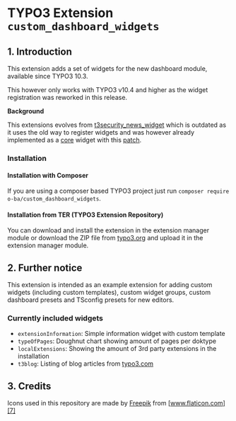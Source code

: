 # TYPO3 Extension ``custom_dashboard_widgets``

## 1. Introduction

This extension adds a set of widgets for the new dashboard module, available since TYPO3 10.3.

This however only works with TYPO3 v10.4 and higher as the widget registration was reworked in this release.

**Background**

This extensions evolves from [t3security_news_widget][1] which is outdated as it uses the old way to register widgets
and was however already implemented as a [core][2] widget with this [patch][3].

### Installation

#### Installation with Composer

If you are using a composer based TYPO3 project just run `composer require o-ba/custom_dashboard_widgets`.

#### Installation from TER (TYPO3 Extension Repository)

You can download and install the extension in the extension manager module or download the ZIP file from [typo3.org][4]
and upload it in the extension manager module.

## 2. Further notice

This extension is intended as an example extension for adding custom widgets (including custom templates), custom widget
groups, custom dashboard presets and TSconfig presets for new editors.

### Currently included widgets
- ``extensionInformation``: Simple information widget with custom template
- ``typeOfPages``: Doughnut chart showing amount of pages per doktype
- ``localExtensions``: Showing the amount of 3rd party extensions in the installation
- ``t3blog``: Listing of blog articles from [typo3.com][5]

## 3. Credits

Icons used in this repository are made by [Freepik][6] from [www.flaticon.com][7]

[1]: https://github.com/o-ba/t3security_news_widget
[2]: https://github.com/TYPO3/TYPO3.CMS
[3]: https://review.typo3.org/c/Packages/TYPO3.CMS/+/63397
[4]: https://extensions.typo3.org/extension/custom_dashboard_widgets
[5]: https://typo3.com/blog
[6]: https://www.flaticon.com/authors/freepik
[7]: http://www.flaticon.com
